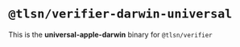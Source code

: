 # `@tlsn/verifier-darwin-universal`

This is the **universal-apple-darwin** binary for `@tlsn/verifier`
